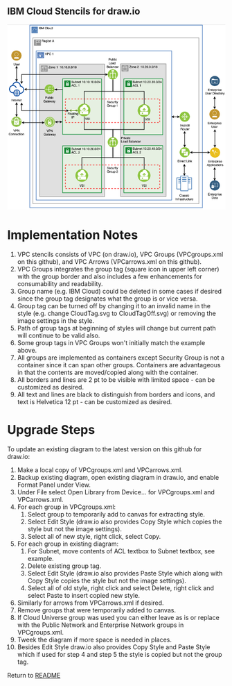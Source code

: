 ## IBM Cloud Stencils for draw.io

![VPCSimple](/images/vpc-experience-simple-drawio.png)

# Implementation Notes

1. VPC stencils consists of VPC (on draw.io), VPC Groups (VPCgroups.xml on this github), and VPC Arrows (VPCarrows.xml on this github).
2. VPC Groups integrates the group tag (square icon in upper left corner) with the group border and also includes a few enhancements for consumability and readability.
3. Group name (e.g. IBM Cloud) could be deleted in some cases if desired since the group tag designates what the group is or vice versa.
4. Group tag can be turned off by changing it to an invalid name in the style (e.g. change CloudTag.svg to CloudTagOff.svg) or removing the image settings in the style.
5. Path of group tags at beginning of styles will change but current path will continue to be valid also.
6. Some group tags in VPC Groups won't initially match the example above.
7. All groups are implemented as containers except Security Group is not a container since it can span other groups. Containers are advantageous in that the contents are moved/copied along with the container.
8. All borders and lines are 2 pt to be visible with limited space - can be customized as desired.
9. All text and lines are black to distinguish from borders and icons, and text is Helvetica 12 pt - can be customized as desired.

# Upgrade Steps

To update an existing diagram to the latest version on this github for draw.io:
1. Make a local copy of VPCgroups.xml and VPCarrows.xml. 
2. Backup existing diagram, open existing diagram in draw.io, and enable Format Panel under View.
3. Under File select Open Library from Device... for VPCgroups.xml and VPCarrows.xml.
4. For each group in VPCgroups.xml: 
    1. Select group to temporarily add to canvas for extracting style.
    2. Select Edit Style (draw.io also provides Copy Style which copies the style but not the image settings).
    3. Select all of new style, right click, select Copy.
5. For each group in existing diagram: 
    1. For Subnet, move contents of ACL textbox to Subnet textbox, see example.
    2. Delete existing group tag.
    3. Select Edit Style (draw.io also provides Paste Style which along with Copy Style copies the style but not the image settings).
    4. Select all of old style, right click and select Delete, right click and select Paste to insert copied new style.
6. Similarly for arrows from VPCarrows.xml if desired.
7. Remove groups that were temporarily added to canvas.
8. If Cloud Universe group was used you can either leave as is or replace with the Public Network and Enterprise Network groups in VPCgroups.xml.
9. Tweek the diagram if more space is needed in places.
1. Besides Edit Style draw.io also provides Copy Style and Paste Style which if used for step 4 and step 5 the style is copied but not the group tag.  

Return to [README](/README.md)
